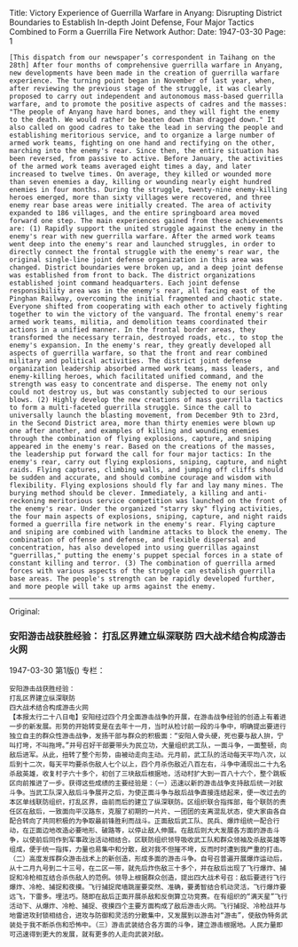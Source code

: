Title: Victory Experience of Guerrilla Warfare in Anyang: Disrupting District Boundaries to Establish In-depth Joint Defense, Four Major Tactics Combined to Form a Guerrilla Fire Network
Author:
Date: 1947-03-30
Page: 1

    [This dispatch from our newspaper’s correspondent in Taihang on the 28th] After four months of comprehensive guerrilla warfare in Anyang, new developments have been made in the creation of guerrilla warfare experience. The turning point began in November of last year, when, after reviewing the previous stage of the struggle, it was clearly proposed to carry out independent and autonomous mass-based guerrilla warfare, and to promote the positive aspects of cadres and the masses: "The people of Anyang have hard bones, and they will fight the enemy to the death. We would rather be beaten down than dragged down." It also called on good cadres to take the lead in serving the people and establishing meritorious service, and to organize a large number of armed work teams, fighting on one hand and rectifying on the other, marching into the enemy's rear. Since then, the entire situation has been reversed, from passive to active. Before January, the activities of the armed work teams averaged eight times a day, and later increased to twelve times. On average, they killed or wounded more than seven enemies a day, killing or wounding nearly eight hundred enemies in four months. During the struggle, twenty-nine enemy-killing heroes emerged, more than sixty villages were recovered, and three enemy rear base areas were initially created. The area of activity expanded to 186 villages, and the entire springboard area moved forward one step. The main experiences gained from these achievements are: (1) Rapidly support the united struggle against the enemy in the enemy's rear with new guerrilla warfare. After the armed work teams went deep into the enemy's rear and launched struggles, in order to directly connect the frontal struggle with the enemy's rear war, the original single-line joint defense organization in this area was changed. District boundaries were broken up, and a deep joint defense was established from front to back. The district organizations established joint command headquarters. Each joint defense responsibility area was in the enemy's rear, all facing east of the Pinghan Railway, overcoming the initial fragmented and chaotic state. Everyone shifted from cooperating with each other to actively fighting together to win the victory of the vanguard. The frontal enemy's rear armed work teams, militia, and demolition teams coordinated their actions in a unified manner. In the frontal border areas, they transformed the necessary terrain, destroyed roads, etc., to stop the enemy's expansion. In the enemy's rear, they greatly developed all aspects of guerrilla warfare, so that the front and rear combined military and political activities. The district joint defense organization leadership absorbed armed work teams, mass leaders, and enemy-killing heroes, which facilitated unified command, and the strength was easy to concentrate and disperse. The enemy not only could not destroy us, but was constantly subjected to our serious blows. (2) Highly develop the new creations of mass guerrilla tactics to form a multi-faceted guerrilla struggle. Since the call to universally launch the blasting movement, from December 9th to 23rd, in the Second District area, more than thirty enemies were blown up one after another, and examples of killing and wounding enemies through the combination of flying explosions, capture, and sniping appeared in the enemy's rear. Based on the creations of the masses, the leadership put forward the call for four major tactics: In the enemy's rear, carry out flying explosions, sniping, capture, and night raids. Flying captures, climbing walls, and jumping off cliffs should be sudden and accurate, and should combine courage and wisdom with flexibility. Flying explosions should fly far and lay many mines. The burying method should be clever. Immediately, a killing and anti-reckoning meritorious service competition was launched on the front of the enemy's rear. Under the organized "starry sky" flying activities, the four main aspects of explosions, sniping, capture, and night raids formed a guerrilla fire network in the enemy's rear. Flying capture and sniping are combined with landmine attacks to block the enemy. The combination of offense and defense, and flexible dispersal and concentration, has also developed into using guerrillas against "guerrillas," putting the enemy's puppet special forces in a state of constant killing and terror. (3) The combination of guerrilla armed forces with various aspects of the struggle can establish guerrilla base areas. The people's strength can be rapidly developed further, and more people will take up arms against the enemy.



<hr /> 

Original: 


### 安阳游击战获胜经验：  打乱区界建立纵深联防  四大战术结合构成游击火网

1947-03-30
第1版()
专栏：

    安阳游击战获胜经验：
    打乱区界建立纵深联防
    四大战术结合构成游击火网
    【本报太行二十八日电】安阳经过四个月全面游击战争的开展，在游击战争经验的创造上有着进一步的新发展。形势的开始转变是在去年十一月，当时从检讨前一段的斗争中，明确提出要进行独立自主的群众性游击战争，发扬干部与群众的积极面：“安阳人骨头硬，死也要与敌人拚，宁叫打垮，不叫拖垮。”并号召好干部要带头为民立功，大量组织武工队，一面斗争，一面整顿，向敌后进军。从此，扭转了整个形势，由被动走向主动。元月前，武工队的活动每天平均八次，以后到十二次，每天平均要杀伤敌人七个以上，四个月杀伤敌近八百左右，斗争中涌现出二十九名杀敌英雄，收复村子六十多个，初创了三块敌后根据地，活动村扩大到一百八十六个，整个跳板区向前推进了一步。获得这些成绩的主要经验是：（一）迅速以新的游击战争支持敌后统一对敌斗争。当武工队深入敌后斗争展开之后，为使正面斗争与敌后战争直接连结起来，便一改过去的本区单线联防组织，打乱区界，由前而后的建立了纵深联防。区组织联合指挥部，每个联防的责任区在敌后，一致面向平汉路东，克服了初期的一片片、一团团的支离混乱状态，使大家由各自配合转向了共同积极的为争取最前锋胜利而战斗。正面敌后武工队、民兵、爆炸组统一配合行动，在正面边地改造必要地形、破路等，以停止敌人伸展。在敌后则大大发展各方面的游击斗争，以使前后同作到军事政治活动相结合。区联防组织领导吸收武工队和群众领袖及杀敌英雄等组成，便于统一指挥，力量也易集中和分散，敌对我不但摧不垮，反而时时遭到我严重的打击。（二）高度发挥群众游击战术上的新创造，形成多面的游击斗争。自号召普遍开展爆炸运动后，从十二月九号到二十三号，在二区一带，就先后炸伤敌三十多个，并在敌后出现了飞行爆炸、捕捉和冷枪相互结合杀伤敌人的范例。领导上根据群众创造，提出四大战术号召：敌后要进行飞行爆炸、冷枪、捕捉和夜摸。飞行捕捉爬墙跳崖要突然、准确，要勇智结合机动灵活，飞行爆炸要远飞，下雷多。埋法巧。随即在敌后正面开展杀敌和反倒算立功竞赛。在有组织的“满天星”飞行活动下、从爆炸、冷枪、捕捉、夜摸四个主要方面构成了敌后游击火网。飞行捕捉、冷枪战并与地雷进攻封锁相结合，进攻与防御和灵活的分散集中，又发展到以游击对“游击”，使敌伪特务武装处于我不断杀伤和恐怖中。（三）游击武装结合各方面的斗争，建立游击根据地。人民力量即可迅速得到更大的发展，就有更多的人走向武装对敌。
